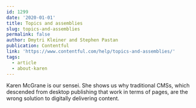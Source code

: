 ```yaml
---
id: 1299
date: '2020-01-01'
title: Topics and assemblies
slug: topics-and-assemblies
permalink: false
author: Dmytri Kleiner and Stephen Pastan
publication: Contentful
link: 'https://www.contentful.com/help/topics-and-assemblies/'
tags:
  - article
  - about-karen
---
```

Karen McGrane is our sensei. She shows us why traditional CMSs, which descended from desktop publishing that work in terms of pages, are the wrong solution to digitally delivering content.
